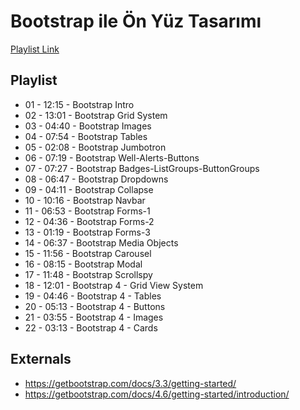 # Bootstrap ile Ön Yüz Tasarımı

[Playlist Link](https://www.youtube.com/playlist?list=PLqrGn5CSpZ-feoN_stEaK95s4k_u_UsPC)

## Playlist
- 01 - 12:15 - Bootstrap Intro
- 02 - 13:01 - Bootstrap Grid System
- 03 - 04:40 - Bootstrap Images
- 04 - 07:54 - Bootstrap Tables
- 05 - 02:08 - Bootstrap Jumbotron
- 06 - 07:19 - Bootstrap Well-Alerts-Buttons
- 07 - 07:27 - Bootstrap Badges-ListGroups-ButtonGroups
- 08 - 06:47 - Bootstrap Dropdowns
- 09 - 04:11 - Bootstrap Collapse
- 10 - 10:16 - Bootstrap Navbar
- 11 - 06:53 - Bootstrap Forms-1
- 12 - 04:36 - Bootstrap Forms-2
- 13 - 01:19 - Bootstrap Forms-3
- 14 - 06:37 - Bootstrap Media Objects
- 15 - 11:56 - Bootstrap Carousel
- 16 - 08:15 - Bootstrap Modal
- 17 - 11:48 - Bootstrap Scrollspy
- 18 - 12:01 - Bootstrap 4 - Grid View System
- 19 - 04:46 - Bootstrap 4 - Tables
- 20 - 05:13 - Bootstrap 4 - Buttons
- 21 - 03:55 - Bootstrap 4 - Images
- 22 - 03:13 - Bootstrap 4 - Cards

## Externals
- https://getbootstrap.com/docs/3.3/getting-started/
- https://getbootstrap.com/docs/4.6/getting-started/introduction/

